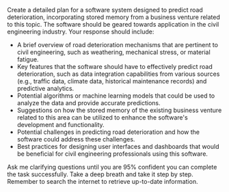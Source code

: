 Create a detailed plan for a software system designed to predict road deterioration, incorporating stored memory from a business venture related to this topic. The software should be geared towards application in the civil engineering industry. Your response should include:

- A brief overview of road deterioration mechanisms that are pertinent to civil engineering, such as weathering, mechanical stress, or material fatigue.
- Key features that the software should have to effectively predict road deterioration, such as data integration capabilities from various sources (e.g., traffic data, climate data, historical maintenance records) and predictive analytics.
- Potential algorithms or machine learning models that could be used to analyze the data and provide accurate predictions.
- Suggestions on how the stored memory of the existing business venture related to this area can be utilized to enhance the software's development and functionality.
- Potential challenges in predicting road deterioration and how the software could address these challenges.
- Best practices for designing user interfaces and dashboards that would be beneficial for civil engineering professionals using this software.

Ask me clarifying questions until you are 95% confident you can complete the task successfully. Take a deep breath and take it step by step. Remember to search the internet to retrieve up-to-date information.